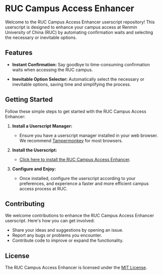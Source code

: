 # RUC Campus Access Enhancer

Welcome to the RUC Campus Access Enhancer userscript repository! This userscript is designed to enhance your campus access at Renmin University of China (RUC) by automating confirmation waits and selecting the necessary or inevitable options.

## Features

- **Instant Confirmation:** Say goodbye to time-consuming confirmation waits when accessing the RUC campus.
  
- **Inevitable Option Selector:** Automatically select the necessary or inevitable options, saving time and simplifying the process.


## Getting Started

Follow these simple steps to get started with the RUC Campus Access Enhancer:

1. **Install a Userscript Manager:**
   - Ensure you have a userscript manager installed in your web browser. We recommend [Tampermonkey](https://www.tampermonkey.net/) for most browsers.

2. **Install the Userscript:**
   - [Click here to install the RUC Campus Access Enhancer](https://greasyfork.org/scripts/474491-ruc-campus-access-enhancer/code/RUC%20Campus%20Access%20Enhancer.user.js).

3. **Configure and Enjoy:**
   - Once installed, configure the userscript according to your preferences, and experience a faster and more efficient campus access process at RUC.

## Contributing

We welcome contributions to enhance the RUC Campus Access Enhancer userscript. Here's how you can get involved:

- Share your ideas and suggestions by opening an issue.
- Report any bugs or problems you encounter.
- Contribute code to improve or expand the functionality.

## License

The RUC Campus Access Enhancer is licensed under the [MIT License](LICENSE).